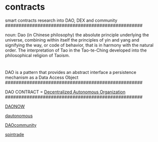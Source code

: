 # contracts
smart contracts research into DAO, DEX and community
###################################################

noun: Dao
(in Chinese philosophy) the absolute principle underlying the universe, combining within itself the principles of yin and yang and signifying the way, or code of behavior, that is in harmony with the natural order. The interpretation of Tao in the Tao-te-Ching developed into the philosophical religion of Taoism.

#
DAO is a pattern that provides an abstract interface a persistence mechanism as a Data Access Object
###################################################

DAO CONTRACT = <a href="https://en.wikipedia.org/wiki/Decentralized_autonomous_organization">Decentralized Autonomous Organization</a>
###################################################


<a href="https://github.com/DAONOW">DAONOW</a>

<a href="https://github.com/dautonomous">dautonomous</a>

<a href="https://github.com/DAOcommunity">DAOcommunity</a>

<a href="https://github.com/spintrade">spintrade</a>
